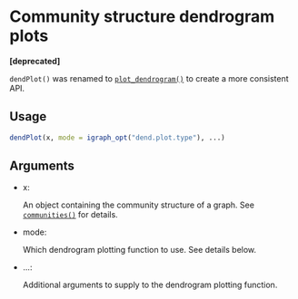 # Community structure dendrogram plots

**\[deprecated\]**

`dendPlot()` was renamed to
[`plot_dendrogram()`](https://r.igraph.org/reference/plot_dendrogram.communities.md)
to create a more consistent API.

## Usage

``` r
dendPlot(x, mode = igraph_opt("dend.plot.type"), ...)
```

## Arguments

- x:

  An object containing the community structure of a graph. See
  [`communities()`](https://r.igraph.org/reference/communities.md) for
  details.

- mode:

  Which dendrogram plotting function to use. See details below.

- ...:

  Additional arguments to supply to the dendrogram plotting function.
